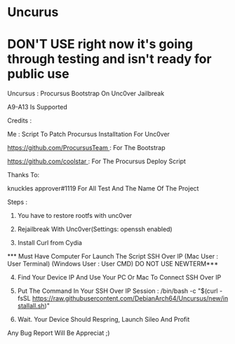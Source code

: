 # Uncurus
# DON'T USE right now it's going through testing and isn't ready for public use
Uncursus : Procursus Bootstrap On Unc0ver Jailbreak

A9-A13 Is Supported

Credits :

Me : Script To Patch Procursus Installtation For Unc0ver

https://github.com/ProcursusTeam : For The Bootstrap

https://github.com/coolstar : For The Procursus Deploy Script

Thanks To:

knuckles approver#1119 For All Test And The Name Of The Project

Steps :

1) You have to restore rootfs with unc0ver

2) Rejailbreak With Unc0ver(Settings: openssh enabled)

3) Install Curl from Cydia

*** Must Have Computer For Launch The Script SSH Over IP  (Mac User : User Terminal) (Windows User : User CMD) DO NOT USE NEWTERM***

4)  Find Your Device IP And Use Your PC Or Mac To Connect SSH Over IP

5) Put The Command In Your SSH Over IP Session : /bin/bash -c "$(curl -fsSL https://raw.githubusercontent.com/DebianArch64/Uncursus/new/installall.sh)"

6) Wait. Your Device Should Respring, Launch Sileo And Profit


Any Bug Report Will Be Appreciat ;) 
